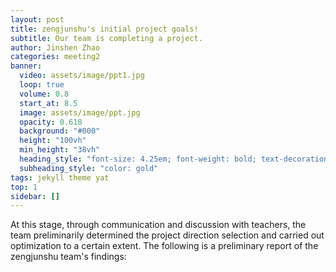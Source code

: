 ```yaml
---
layout: post
title: zengjunshu's initial project goals!
subtitle: Our team is completing a project.
author: Jinshen Zhao
categories: meeting2
banner:
  video: assets/image/ppt1.jpg
  loop: true
  volume: 0.8
  start_at: 8.5
  image: assets/image/ppt.jpg
  opacity: 0.618
  background: "#000"
  height: "100vh"
  min_height: "38vh"
  heading_style: "font-size: 4.25em; font-weight: bold; text-decoration: underline"
  subheading_style: "color: gold"
tags: jekyll theme yat
top: 1
sidebar: []
---
```


At this stage, through communication and discussion with teachers, the team preliminarily determined the project direction selection and carried out optimization to a certain extent. The following is a preliminary report of the zengjunshu team's findings:


